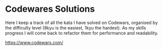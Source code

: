 # Codewares Solutions

Here I keep a track of all the kata I have solved on Codewars, organised by the difficulty level (8kyu is the easiest, 1kyu the hardest). As my skills progress I will come back to refactor them for performance and readability.

https://www.codewars.com/